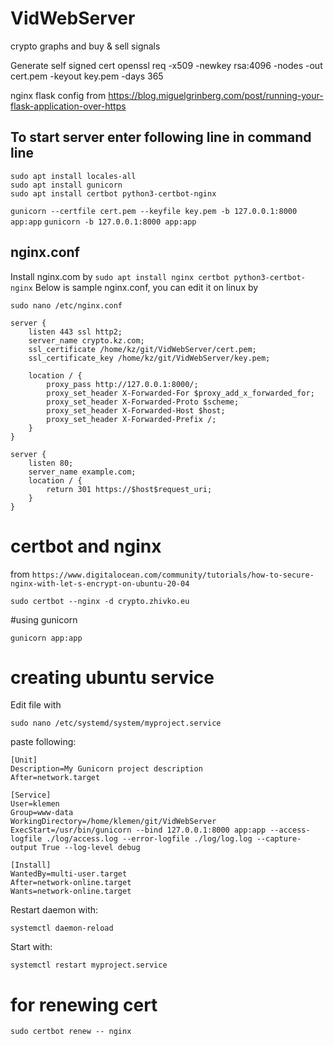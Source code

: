 # VidWebServer
crypto graphs and buy &amp; sell signals

Generate self signed cert
openssl req -x509 -newkey rsa:4096 -nodes -out cert.pem -keyout key.pem -days 365

nginx flask config from
https://blog.miguelgrinberg.com/post/running-your-flask-application-over-https

## To start server enter following line in command line

```
sudo apt install locales-all
sudo apt install gunicorn
sudo apt install certbot python3-certbot-nginx
```

`gunicorn --certfile cert.pem --keyfile key.pem -b 127.0.0.1:8000 app:app`
`gunicorn -b 127.0.0.1:8000 app:app`


## nginx.conf

Install nginx.com by `sudo apt install nginx certbot python3-certbot-nginx`
Below is sample nginx.conf, you can edit it on linux by

`sudo nano /etc/nginx.conf`

```
server {
    listen 443 ssl http2;
    server_name crypto.kz.com;
    ssl_certificate /home/kz/git/VidWebServer/cert.pem;
    ssl_certificate_key /home/kz/git/VidWebServer/key.pem;

    location / {
        proxy_pass http://127.0.0.1:8000/;
        proxy_set_header X-Forwarded-For $proxy_add_x_forwarded_for;
        proxy_set_header X-Forwarded-Proto $scheme;
        proxy_set_header X-Forwarded-Host $host;
        proxy_set_header X-Forwarded-Prefix /;
    }
}

server {
    listen 80;
    server_name example.com;
    location / {
        return 301 https://$host$request_uri;
    }
}
```


# certbot and nginx

from
`https://www.digitalocean.com/community/tutorials/how-to-secure-nginx-with-let-s-encrypt-on-ubuntu-20-04`

`sudo certbot --nginx -d crypto.zhivko.eu`


#using gunicorn

`gunicorn app:app`


# creating ubuntu service

Edit file with

`sudo nano /etc/systemd/system/myproject.service`

paste following:

```
[Unit]
Description=My Gunicorn project description
After=network.target

[Service]
User=klemen
Group=www-data
WorkingDirectory=/home/klemen/git/VidWebServer
ExecStart=/usr/bin/gunicorn --bind 127.0.0.1:8000 app:app --access-logfile ./log/access.log --error-logfile ./log/log.log --capture-output True --log-level debug

[Install]
WantedBy=multi-user.target
After=network-online.target
Wants=network-online.target
```

Restart daemon with:

`systemctl daemon-reload`

Start with:

`systemctl restart myproject.service`

# for renewing cert

`sudo certbot renew -- nginx`
